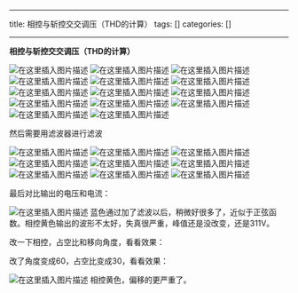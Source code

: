 
--- 
title:  相控与斩控交交调压（THD的计算） 
tags: []
categories: [] 

---
****相控与斩控交交调压（THD的计算）****

<img src="https://img-blog.csdnimg.cn/direct/6313d4ecdc124c56978f330357521e56.png" alt="在这里插入图片描述"> <img src="https://img-blog.csdnimg.cn/direct/d80d816aaa44407bb8276a4363bda55d.png" alt="在这里插入图片描述"> <img src="https://img-blog.csdnimg.cn/direct/0d42e841bbb244fe8cd5e652b14e2f84.png" alt="在这里插入图片描述"> <img src="https://img-blog.csdnimg.cn/direct/113ae19e998a4f7e8b2bd6fdb4f0f52d.png" alt="在这里插入图片描述"> <img src="https://img-blog.csdnimg.cn/direct/ebe1d1ec412a478a96b826314990e919.png" alt="在这里插入图片描述"> <img src="https://img-blog.csdnimg.cn/direct/b5d93aec40c345cd9499978e66423854.png" alt="在这里插入图片描述"> <img src="https://img-blog.csdnimg.cn/direct/1744e952f4684ab7a5dbf35e448bf30d.png" alt="在这里插入图片描述"> <img src="https://img-blog.csdnimg.cn/direct/350a7348414d4439be124f3a71616f2a.png" alt="在这里插入图片描述"> <img src="https://img-blog.csdnimg.cn/direct/4bea960ce0094f2ca2cf0b4774da2278.png" alt="在这里插入图片描述"> <img src="https://img-blog.csdnimg.cn/direct/82f3fc3b6742458c955fae0e83f48bd1.png" alt="在这里插入图片描述"> <img src="https://img-blog.csdnimg.cn/direct/28d4c4293379438fb825237027f77258.png" alt="在这里插入图片描述"> <img src="https://img-blog.csdnimg.cn/direct/ec7c50a62ea44a1abc5a68683435d5c7.png" alt="在这里插入图片描述"> <img src="https://img-blog.csdnimg.cn/direct/44dd74c3cd9c4c8193f535f7cb903088.png" alt="在这里插入图片描述"> <img src="https://img-blog.csdnimg.cn/direct/1a0637ab80cb4a7e8a486ddc2011a3a8.png" alt="在这里插入图片描述">

然后需要用滤波器进行滤波

<img src="https://img-blog.csdnimg.cn/direct/5ee041a24e2d4e04887d1e85287d57e5.png" alt="在这里插入图片描述"> <img src="https://img-blog.csdnimg.cn/direct/2efe0b5e55304c4983c4d2aa6e730663.png" alt="在这里插入图片描述"> <img src="https://img-blog.csdnimg.cn/direct/0c3ac512e6de4c58b7714e7e813c43ed.png" alt="在这里插入图片描述"> <img src="https://img-blog.csdnimg.cn/direct/0e8fe690efca4ad09d9c4eaf74b7b87b.png" alt="在这里插入图片描述"> <img src="https://img-blog.csdnimg.cn/direct/a313d9e97831480eae0e9349ace0f867.png" alt="在这里插入图片描述"> <img src="https://img-blog.csdnimg.cn/direct/a2766998a21c4eb3812e1d909d07e470.png" alt="在这里插入图片描述"> <img src="https://img-blog.csdnimg.cn/direct/45b7a136024f42cfb5e63236f7848a70.png" alt="在这里插入图片描述"> <img src="https://img-blog.csdnimg.cn/direct/19efbb340e7d4f2291aac0a322ed1637.png" alt="在这里插入图片描述"> <img src="https://img-blog.csdnimg.cn/direct/779956e81fef40be93885e77e158c77e.png" alt="在这里插入图片描述">

最后对比输出的电压和电流：

<img src="https://img-blog.csdnimg.cn/direct/bb10871ef6944fd7863fe0957ca790ae.png" alt="在这里插入图片描述"> 蓝色通过加了滤波以后，稍微好很多了，近似于正弦函数。相控黄色输出的波形不太好，失真很严重，峰值还是没改变，还是311V。

改一下相控，占空比和移向角度，看看效果：

改了角度变成60，占空比变成30，看看效果：

<img src="https://img-blog.csdnimg.cn/direct/dc8f9ebc3c2d4dd4adbe14b967e7520f.png" alt="在这里插入图片描述"> 相控黄色，偏移的更严重了。
